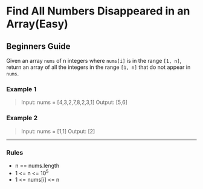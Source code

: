 # Find All Numbers Disappeared in an Array(Easy)

## Beginners Guide

Given an array `nums` of n integers where `nums[i]` is in the range `[1, n]`, return an array of all the integers in the range `[1, n]` that do not appear in `nums`.

### Example 1

> Input: nums = [4,3,2,7,8,2,3,1]
Output: [5,6]

### Example 2

> Input: nums = [1,1]
Output: [2]

---

### Rules

* n == nums.length
* 1 <= n <= 10$^5$
* 1 <= nums[i] <= n
